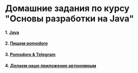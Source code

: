 # Домашние задания по курсу "Основы разработки на Java"

#### 1. [Java](01)
#### 2. [Пишем pomodoro](02)
#### 3. [Pomodoro & Telegram](03)
#### 4. [Делаем наше приложение автономным](04)
